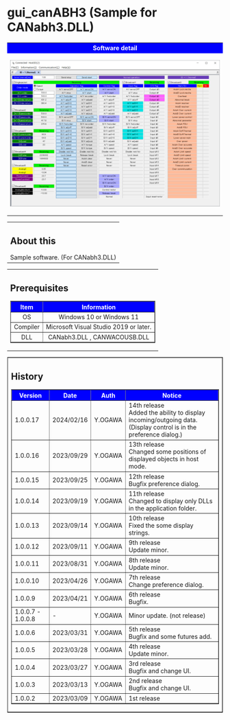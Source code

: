 # gui_canABH3 (Sample for CANabh3.DLL)

<table width="100%" border="0">
<tr><th align="center" valign="center" bgcolor="blue"><font color="white">Software detail</font></th></tr>
<tr><td align="center" valign="center">

![](img/gui_canABH3.png)
</td></tr>
</table>

<table border="0">
    <tr><td><h2>About this</h2>
        Sample software. (For CANabh3.DLL)
        </td>
    </tr>
</table>

<!-- Prerequisites -->
<table border="0">
    <tr><td><h2>Prerequisites</h2>
    <table border="1">
        <tr><th bgcolor="blue"><font color="white">Item</font></th><th bgcolor="blue"><font color="white">Information</font></th></tr>
        <tr><td align="center">OS</td><td align="center">Windows 10 or Windows 11</td></tr>
        <tr><td align="center">Compiler</td><td align="center">Microsoft Visual Studio 2019 or later.</td></tr>
        <tr><td align="center">DLL</td><td align="center">CANabh3.DLL , CANWACOUSB.DLL</td></tr>
    </table>
    </td></tr>
</table>

<!-- Version table -->
<table border="1">
   <tr><td><h2>History</h2>
    <table border="1">
        <tr>
            <th bgcolor="blue"><font color="white">Version</font></th>
            <th bgcolor="blue"><font color="white">Date</font></th>
            <th bgcolor="blue"><font color="white">Auth</font></th>
            <th bgcolor="blue"><font color="white">Notice</font></th>
        </tr>
        <tr>
            <td>1.0.0.17</td>
            <td>2024/02/16</td>
            <td>Y.OGAWA</td>
            <td>14th release<br>Added the ability to display incoming/outgoing data.<br>
            (Display control is in the preference dialog.)</td>
        </tr>
        <tr>
            <td>1.0.0.16</td>
            <td>2023/09/29</td>
            <td>Y.OGAWA</td>
            <td>13th release<br>Changed some positions of displayed objects in host mode.</td>
        </tr>
        <tr>
            <td>1.0.0.15</td>
            <td>2023/09/25</td>
            <td>Y.OGAWA</td>
            <td>12th release<br>Bugfix preference dialog.</td>
        </tr>
        <tr>
            <td>1.0.0.14</td>
            <td>2023/09/19</td>
            <td>Y.OGAWA</td>
            <td>11th release<br>Changed to display only DLLs in the application folder.</td>
        </tr>
        <tr>
            <td>1.0.0.13</td>
            <td>2023/09/14</td>
            <td>Y.OGAWA</td>
            <td>10th release<br>Fixed the some display strings.</td>
        </tr>
        <tr>
            <td>1.0.0.12</td>
            <td>2023/09/11</td>
            <td>Y.OGAWA</td>
            <td>9th release<br>Update minor.</td>
        </tr>
        <tr>
            <td>1.0.0.11</td>
            <td>2023/08/31</td>
            <td>Y.OGAWA</td>
            <td>8th release<br>Update minor.</td>
        </tr>
        <tr>
            <td>1.0.0.10</td>
            <td>2023/04/26</td>
            <td>Y.OGAWA</td>
            <td>7th release<br>Change preference dialog.</td>
        </tr>
        <tr>
            <td>1.0.0.9</td>
            <td>2023/04/21</td>
            <td>Y.OGAWA</td>
            <td>6th release<br>Bugfix.</td>
        </tr>
        <tr>
            <td>1.0.0.7 - 1.0.0.8</td>
            <td>-</td>
            <td>Y.OGAWA</td>
            <td>Minor update. (not release)</td>
        </tr>
        <tr>
            <td>1.0.0.6</td>
            <td>2023/03/31</td>
            <td>Y.OGAWA</td>
            <td>5th release<br>Bugfix and some futures add.</td>
        </tr>
        <tr>
            <td>1.0.0.5</td>
            <td>2023/03/28</td>
            <td>Y.OGAWA</td>
            <td>4th release<br>Update minor.</td>
        </tr>
        <tr>
            <td>1.0.0.4</td>
            <td>2023/03/27</td>
            <td>Y.OGAWA</td>
            <td>3rd release<br>Bugfix and change UI.</td>
        </tr>
        <tr>
            <td>1.0.0.3</td>
            <td>2023/03/13</td>
            <td>Y.OGAWA</td>
            <td>2nd release<br>Bugfix and change UI.</td>
        </tr>
        <tr>
            <td>1.0.0.2</td>
            <td>2023/03/09</td>
            <td>Y.OGAWA</td>
            <td>1st release</td>
        </tr>
    </table>
    </td></tr>
</table>



